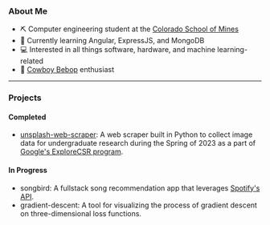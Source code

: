 ### About Me
- ⛏️ Computer engineering student at the [Colorado School of Mines](https://www.mines.edu/)
- 📝 Currently learning Angular, ExpressJS, and MongoDB
- 💻 Interested in all things software, hardware, and machine learning-related
- 🤠 [Cowboy Bebop](https://en.wikipedia.org/wiki/Cowboy_Bebop) enthusiast
  
<hr>

### Projects 
#### Completed
- [unsplash-web-scraper](https://github.com/umbertogherardi/unsplash-web-scraper): A web scraper built in Python to collect image data for undergraduate research during the Spring of 2023 as a part of [Google's ExploreCSR program](https://research.google/outreach/explore-csr/).
#### In Progress
- songbird: A fullstack song recommendation app that leverages [Spotify's API](https://developer.spotify.com/documentation/web-api).
- gradient-descent: A tool for visualizing the process of gradient descent on three-dimensional loss functions.
